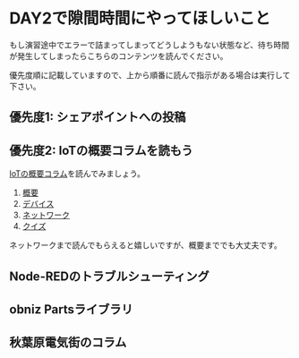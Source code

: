 # DAY2で隙間時間にやってほしいこと

もし演習途中でエラーで詰まってしまってどうしようもない状態など、待ち時間が発生してしまったらこちらのコンテンツを読んでください。

優先度順に記載していますので、上から順番に読んで指示がある場合は実行して下さい。

## 優先度1: シェアポイントへの投稿

## 優先度2: IoTの概要コラムを読もう

[IoTの概要コラム](./dev_lesson/lesson00-iot-overview/01_overview.md)を読んでみましょう。

1. [概要](./dev_lesson/lesson00-iot-overview/01_overview.md)
2. [デバイス](./dev_lesson/lesson00-iot-overview/02-device.md)
3. [ネットワーク](./dev_lesson/lesson00-iot-overview/03-network.md)
4. [クイズ](./dev_lesson/lesson00-iot-overview/04-quiz.md)

ネットワークまで読んでもらえると嬉しいですが、概要まででも大丈夫です。

## Node-REDのトラブルシューティング

## obniz Partsライブラリ

## 秋葉原電気街のコラム

